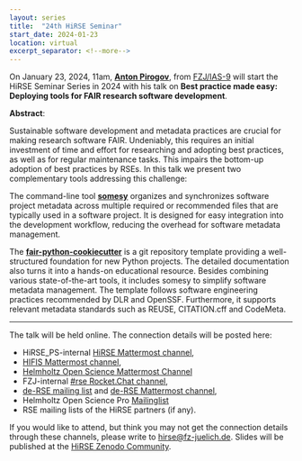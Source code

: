 ```yaml
---
layout: series
title:  "24th HiRSE Seminar"
start_date: 2024-01-23
location: virtual
excerpt_separator: <!--more-->
---
```


On January 23, 2024, 11am, [**Anton Pirogov**](https://www.fz-juelich.de/profile/pirogov_a), from [FZJ/IAS-9](https://www.fz-juelich.de/en/ias/ias-9) will start the HiRSE Seminar Series in 2024 with his talk on **Best practice made easy: Deploying tools for FAIR research software development**. 
<!--more-->

**Abstract**:

Sustainable software development and metadata practices are crucial for making research software FAIR. Undeniably, this requires an initial investment of time and effort for researching and adopting best practices, as well as for regular maintenance tasks. This impairs the bottom-up adoption of best practices by RSEs. In this talk we present two complementary tools addressing this challenge:

The command-line tool **[somesy][1]** organizes and synchronizes software project metadata across multiple required or recommended files that are typically used in a software project. It is designed for easy integration into the development workflow, reducing the overhead for software metadata management.

The **[fair-python-cookiecutter][2]** is a git repository template providing a well-structured foundation for new Python projects. The detailed documentation also turns it into a hands-on educational resource. Besides combining various state-of-the-art tools, it includes somesy to simplify software metadata management. The template follows software engineering practices recommended by DLR and OpenSSF. Furthermore, it supports relevant metadata standards such as REUSE, CITATION.cff and CodeMeta.

[1]: https://pypi.org/project/somesy
[2]: https://github.com/Materials-Data-Science-and-Informatics/fair-python-cookiecutter


***

The talk will be held online. The connection details will be posted here:

* HiRSE_PS-internal [HiRSE Mattermost channel](https://mattermost.hzdr.de/hirse),
* [HIFIS Mattermost channel](https://mattermost.hzdr.de/hifis), 
* [Helmholtz Open Science Mattermost Channel](https://mattermost.hzdr.de/open-science)
* FZJ-internal [#rse Rocket.Chat channel](https://chat.fz-juelich.de/channel/rse),
* [de-RSE mailing list](https://de-rse.org/de/join.html) and [de-RSE Mattermost channel](https://chat.gwdg.de/channel/derse),
* Helmholtz Open Science Pro [Mailinglist](https://os.helmholtz.de/en/newsroom/mailing-list/)
* RSE mailing lists of the HiRSE partners (if any).

If you would like to attend, but think you may not get the connection details through these channels, please write to [hirse@fz-juelich.de](mailto:hirse@fz-juelich.de). Slides will be published at the [HiRSE Zenodo Community](https://zenodo.org/communities/hirse/).
